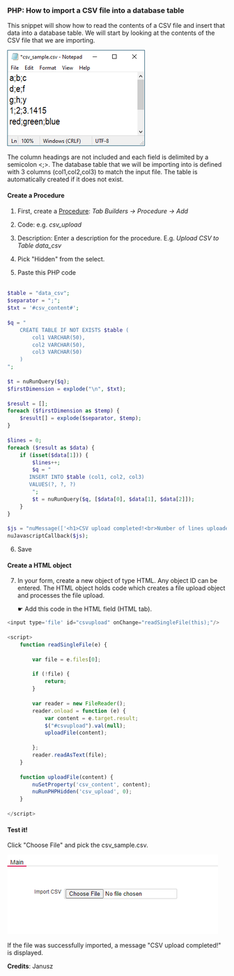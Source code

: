 ### PHP: How to import a CSV file into a database table

This snippet will show how to read the contents of a CSV file and insert that data into a database table. 
We will start by looking at the contents of the CSV file that we are importing. 

<p align="left">
  <img src="screenshots/csv_sample.png">
</p>

The column headings are not included and each field is delimited by a semicolon <;>.
The database table that we will be importing into is defined with 3 columns (col1,col2,col3) to match the input file. The table is automatically created if it does not exist.


#### Create a Procedure

1. First, create a [Procedure](https://wiki.nubuilder.net/nubuilderforte/index.php/Procedures): *Tab Builders -> Procedure -> Add* 

2. Code: e.g. *csv_upload*

3. Description: Enter a description for the procedure. E.g. *Upload CSV to Table data_csv*

4. Pick "Hidden" from the select.

5. Paste this PHP code

```php

$table = "data_csv";
$separator = ";";
$txt = '#csv_content#';

$q = "
	CREATE TABLE IF NOT EXISTS $table (
		col1 VARCHAR(50),
		col2 VARCHAR(50),
		col3 VARCHAR(50)
	)
";

$t = nuRunQuery($q);
$firstDimension = explode("\n", $txt);

$result = [];
foreach ($firstDimension as $temp) {
    $result[] = explode($separator, $temp);
}

$lines = 0;
foreach ($result as $data) {
    if (isset($data[1])) {
        $lines++;
        $q = "
	   INSERT INTO $table (col1, col2, col3)
	   VALUES(?, ?, ?)
        ";
        $t = nuRunQuery($q, [$data[0], $data[1], $data[2]]);
    }
}

$js = "nuMessage(['<h1>CSV upload completed!<br>Number of lines uploaded: $lines<br>Data stored in the $table table.</h1>']);";
nuJavascriptCallback($js);

```

6. Save

#### Create a HTML object

7. In your form, create a new object of type HTML. Any object ID can be entered.
The HTML object holds code which creates a file upload object and processes the file upload.

   ☛  Add this code in the HTML field (HTML tab).

```javascript
<input type='file' id="csvupload" onChange="readSingleFile(this);"/>

<script>
    function readSingleFile(e) {

        var file = e.files[0];

        if (!file) {
            return;
        }

        var reader = new FileReader();
        reader.onload = function (e) {
            var content = e.target.result;
            $("#csvupload").val(null);
            uploadFile(content);

        };
        reader.readAsText(file);
    }

    function uploadFile(content) {
        nuSetProperty('csv_content', content);
        nuRunPHPHidden('csv_upload', 0);
    }

</script>

```

#### Test it!

Click "Choose File" and pick the csv_sample.csv.

<p align="left">
  <img src="screenshots/file_input.png">
</p>

If the file was successfully imported, a message "CSV upload completed!" is displayed.


**Credits**: Janusz
